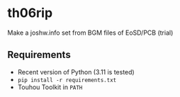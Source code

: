 # th06rip

Make a joshw.info set from BGM files of EoSD/PCB (trial)

## Requirements

* Recent version of Python (3.11 is tested)
* `pip install -r requirements.txt`
* Touhou Toolkit in `PATH`